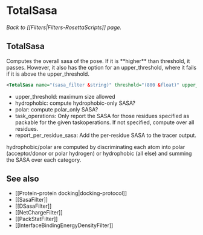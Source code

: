 # TotalSasa
*Back to [[Filters|Filters-RosettaScripts]] page.*
## TotalSasa

Computes the overall sasa of the pose. If it is \*\*higher\*\* than threshold, it passes. However, it also has the option for an upper\_threshold, where it fails if it is above the upper\_threshold.

```xml
<TotalSasa name="(sasa_filter &string)" threshold="(800 &float)" upper_threshold="(1000000000000000 &float)" hydrophobic="(0&bool)" polar="(0&bool)" task_operations="(comma-delimited list of operations &string)" />
```

-   upper\_threshold: maximum size allowed
-   hydrophobic: compute hydrophobic-only SASA?
-   polar: compute polar\_only SASA?
-   task\_operations: Only report the SASA for those residues specified as packable for the given taskoperations. If not specified, compute over all residues.
-   report\_per\_residue\_sasa: Add the per-residue SASA to the tracer output.

hydrophobic/polar are computed by discriminating each atom into polar (acceptor/donor or polar hydrogen) or hydrophobic (all else) and summing the SASA over each category.

## See also

* [[Protein-protein docking|docking-protocol]]
* [[SasaFilter]]
* [[DSasaFilter]]
* [[NetChargeFilter]]
* [[PackStatFilter]]
* [[InterfaceBindingEnergyDensityFilter]]

